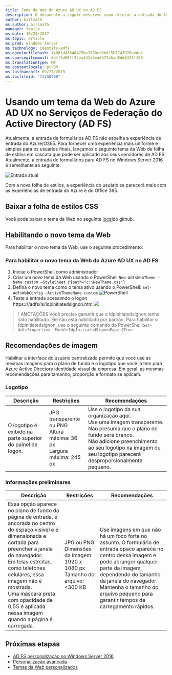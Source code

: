 ```yaml
---
title: Tema da Web do Azure AD UX no AD FS
description: O documento a seguir descreve como alterar a entrada do AD FS Forms para que ele se assemelhe à experiência do usuário do Azure AD.
author: billmath
ms.author: billmath
manager: femila
ms.date: 10/24/2017
ms.topic: article
ms.prod: windows-server
ms.technology: identity-adfs
ms.openlocfilehash: f4dd1d45646475be3788cd6b615b1743976eedae
ms.sourcegitcommit: 6aff3d88ff22ea141a6ea6572a5ad8dd6321f199
ms.translationtype: MT
ms.contentlocale: pt-BR
ms.lasthandoff: 09/27/2019
ms.locfileid: "71358408"
---
```

# <a name="using-an-azure-ad-ux-web-theme-in-active-directory-federation-services"></a>Usando um tema da Web do Azure AD UX no Serviços de Federação do Active Directory (AD FS)
Atualmente, a entrada de formulários AD FS não espelha a experiência de entrada do Azure/O365.  Para fornecer uma experiência mais uniforme e simples para os usuários finais, lançamos o seguinte tema da Web de folha de estilos em cascata que pode ser aplicado aos seus servidores de AD FS.  Atualmente, a entrada de formulários para AD FS no Windows Server 2016 é semelhante ao seguinte:

![Entrada atual](media/Azure-UX-Web-Theme-in-AD-FS/one.png)


Com a nova folha de estilos, a experiência do usuário se parecerá mais com as experiências de entrada do Azure e do Office 365.

## <a name="download-the-css-style-sheet"></a>Baixar a folha de estilos CSS
Você pode baixar o tema da Web no seguinte [local](https://github.com/Microsoft/adfsWebCustomization/tree/master/centeredUi)do github.


## <a name="enabling-the-new-web-theme"></a>Habilitando o novo tema da Web
Para habilitar o novo tema da Web, use o seguinte procedimento:

### <a name="to-enable-the-new-azure-ad-ux-web-theme-in-ad-fs"></a>Para habilitar o novo tema da Web do Azure AD UX no AD FS
1. Iniciar o PowerShell como administrador
2. Criar um novo tema da Web usando o PowerShell:`New-AdfsWebTheme –Name custom –StyleSheet @{path="c:\NewTheme.css"}`
3. Defina o novo tema como o tema ativo usando o PowerShell:  `Set-AdfsWebConfig -ActiveThemeName custom`
   ![PowerShell](media/Azure-UX-Web-Theme-in-AD-FS/two.png)
4. Teste a entrada acessando o logon https://<AD FS name.domain>/adfs/ls/idpinitiatedsignon.htm ![](media/Azure-UX-Web-Theme-in-AD-FS/three.png)

> ! ANOTAÇÕES Você precisa garantir que o idpinitiatedsignon tenha sido habilitado.  Ele não está habilitado por padrão.  Para habilitar o idpinitiatedsignon, use o seguinte comando do PowerShell:`Set-AdfsProperties –EnableIdpInitiatedSignonPage $True`

## <a name="image-recommendations"></a>Recomendações de imagem
Habilitar a interface do usuário centralizada permite que você use as mesmas imagens para o plano de fundo e o logotipo que você já tem para Azure Active Directory identidade visual da empresa. Em geral, as mesmas recomendações para tamanho, proporção e formato se aplicam.

### <a name="logo"></a>Logotipo

Descrição | Restrições | Recomendações
------- | ------- | ----------
O logotipo é exibido na parte superior do painel de logon. | JPG transparente ou PNG<br>Altura máxima: 36 px<br>Largura máxima: 245 px | Use o logotipo da sua organização aqui.<br>Use uma imagem transparente. Não presuma que o plano de fundo será branco.<br>Não adicione preenchimento ao seu logotipo na imagem ou seu logotipo parecerá desproporcionalmente pequeno.

### <a name="background"></a>Informações preliminares

Descrição | Restrições | Recomendações
------- | ------- | ----------
Essa opção aparece no plano de fundo da página de entrada, é ancorada no centro do espaço visível e é dimensionada e cortada para preencher a janela do navegador.    <br>Em telas estreitas, como telefones celulares, essa imagem não é mostrada.<br>Uma máscara preta com opacidade de 0,55 é aplicada nessa imagem quando a página é carregada. | JPG ou PNG<br>Dimensões da imagem: 1920 x 1080 px<br>Tamanho do arquivo: &lt;300 KB | <br>Use imagens em que não há um foco forte no assunto. O formulário de entrada opaco aparece no centro dessa imagem e pode abranger qualquer parte da imagem, dependendo do tamanho da janela do navegador.<br>Mantenha o tamanho do arquivo pequeno para garantir tempos de carregamento rápidos.

## <a name="next-steps"></a>Próximas etapas
- [AD FS personalização no Windows Server 2016](AD-FS-Customization-in-Windows-Server-2016.md)
- [Personalização avançada](Advanced-Customization-of-AD-FS-Sign-in-Pages.md)
- [Temas da Web personalizados](Custom-Web-Themes-in-AD-FS.md)
